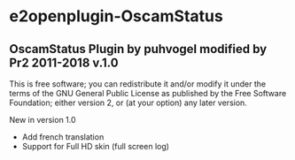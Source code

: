 # e2openplugin-OscamStatus

## OscamStatus Plugin by puhvogel modified by Pr2 2011-2018 v.1.0

This is free software; you can redistribute it and/or modify it under
the terms of the GNU General Public License as published by the Free
Software Foundation; either version 2, or (at your option) any later
version.

New in version 1.0
* Add french translation
* Support for Full HD skin (full screen log)
